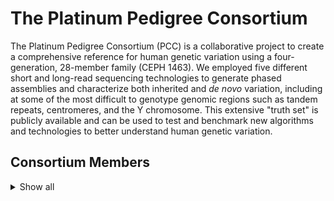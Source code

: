 # The Platinum Pedigree Consortium

The Platinum Pedigree Consortium (PCC) is a collaborative project to create a comprehensive reference for human genetic variation using a four-generation, 28-member family (CEPH 1463). We employed five different short and long-read sequencing technologies to generate phased assemblies and characterize both inherited and _de novo_ variation, including at some of the most difficult to genotype genomic regions such as tandem repeats, centromeres, and the Y chromosome. This extensive "truth set" is publicly available and can be used to test and benchmark new algorithms and technologies to better understand human genetic variation.

## Consortium Members

<details>
  <summary>Show all</summary>
  

| Name                 	| Affiliation(s)                                                     	|
|----------------------	|--------------------------------------------------------------------	|
| David Porubsky       	| University of Washington                                           	|
| Michelle D. Noyes    	| University of Washington                                           	|
| Nidhi Koundinya      	| University of Washington                                           	|
| William T. Harvey    	| University of Washington                                           	|
| Jiadong Lin          	| University of Washington                                           	|
| Sean McGee           	| University of Washington                                           	|
| Hyeonsoo Jeong       	| University of Washington                                           	|
| Katherine M. Munson  	| University of Washington                                           	|
| Kendra Hoekzema      	| University of Washington                                           	|
| Jordan Knuth         	| University of Washington                                           	|
| Gage H. Garcia       	| University of Washington                                           	|
| Joshua D. Smith      	| University of Washington                                           	|
| Evan E. Eichler      	| University of Washington                                           	|
|                     	|                                                                    	|
| Harriet Dashnow      	| University of Utah; University of Colorado Anschutz Medical Campus 	|
| Thomas A. Sasani     	| University of Utah                                                 	|
| Cody J. Steely       	| University of Utah; University of Kentucky                         	|
| Thomas J. Nicholas   	| University of Utah                                                 	|
| W. Scott Watkins     	| University of Utah                                                 	|
| Brent S. Pedersen    	| University of Utah                                                 	|
| Michael E. Goldberg  	| University of Utah                                                 	|
| Hannah C. Happ       	| University of Utah                                                 	|
| Deborah W. Neklason  	| University of Utah                                                 	|
| Lynn B. Jorde        	| University of Utah                                                 	|
| Aaron R. Quinlan     	| University of Utah                                                 	|
|                      	|                                                                    	|
| Glennis A. Logsdon   	| University of Washington; University of Pennsylvania               	|
| Keisuke K. Oshima    	| University of Pennsylvania                                         	|
|                      	|                                                                    	|
| Pille Hallast        	| The Jackson Laboratory for Genomic Medicine                        	|
| Peter Ebert          	| Heinrich Heine University                                          	|
| Charles Lee          	| The Jackson Laboratory for Genomic Medicine                        	|
|                      	|                                                                    	|
| Zev N. Kronenberg    	| PacBio                                                             	|
| Tom Mokveld          	| PacBio                                                             	|
| Cillian Nolan        	| PacBio                                                             	|
| Egor Dolzhenko       	| PacBio                                                             	|
| William J. Rowell    	| PacBio                                                             	|
| Cairbre Fanslow      	| PacBio                                                             	|
| Christine Lambert    	| PacBio                                                             	|
| Michael A. Eberle    	| PacBio                                                             	|
|                      	|                                                                    	|
| Andrea Guarracino    	| University of Tennessee                                            	|
| Erik Garrison        	| University of Tennessee                                            	|
|                      	|                                                                    	|
| Kirill Grigorev      	| NASA Ames Research Center; Blue Marble Space Institute of Science  	|
| Christopher E. Mason 	| Weill Cornell Medicine                                             	|
|                      	|                                                                    	|
| Tiffany Y. Leung     	| BC Cancer Agency                                                   	|
| Vincent C.T. Hanlon  	| BC Cancer Agency                                                   	|
| Daniel D. Chan       	| BC Cancer Agency                                                   	|
| Yanni Wang           	| BC Cancer Agency                                                   	|
| Peter M. Lansdorp    	| BC Cancer Agency; University of British Columbia                   	|
|                      	|                                                                    	|
| Shawn E. Levy        	| Element Biosciences                                                	|

</details>
